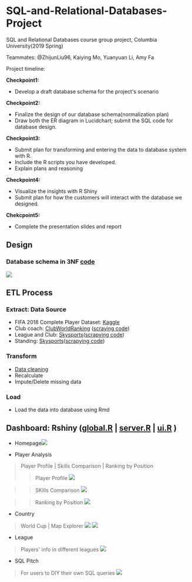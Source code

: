 # SQL-and-Relational-Databases-Project
SQL and Relational Databases course group project, Columbia University(2019 Spring)

Teammates: @ZhijunLiu96, Kaiying Mo, Yuanyuan Li, Amy Fa

Project timeline:

**Checkpoint1:**
- Develop a draft database schema for the project's scenario

**Checkpoint2:**
- Finalize the design of our database schema(normalization plan)
- Draw both the ER diagram in Lucidchart; submit the SQL code for database design. 

**Checkpoint3:**
- Submit plan for transforming and entering the data to database system with R.
- Include the R scripts you have developed. 
- Explain plans and reasoning

**Checkpoint4:**
- Visualize the insights with R Shiny
- Submit plan for how the customers will interact with the database we designed.

**Chekcpoint5:**
- Complete the presentation slides and report


## Design 
### Database schema in 3NF [code](Schema/fifa%203NF%20populate.Rmd)

![](Schema/ER_Diagram.png)


## ETL Process
### Extract: Data Source
- FIFA 2018 Complete Player Dataset: [Kaggle](https://www.kaggle.com/thec03u5/fifa-18-demo-player-dataset)
- Club coach: [ClubWorldRanking](https://www.clubworldranking.com/ranking-coaches?wd=16&yr=2019&index=0) ([scraying code](coaches.py))
- League and Club: [Skysports](https://www.skysports.com/football/teams)([scrapying code](leagues.py))
- Standing: [Skysports](https://www.skysports.com/football/tables)([scrapying code](standings.py))

### Transform 
- [Data cleaning](datacleansing.rmd)
- Recalculate
- Impute/Delete missing data

### Load
- Load the data into database using Rmd

## Dashboard: Rshiny ([global.R](RShiny_environment/global.R) | [server.R](RShiny_environment/server.R)  | [ui.R](RShiny_environment/ui.R) )

- Homepage![](images/FIFA_homepage.png)

- Player Analysis
> Player Profile | Skills Comparison | Ranking by Position
>>Player Profile
>>![](images/FIFA_Player%20Profile.png)

>> SKills Comparison 
>>![](images/FIFA_Player%20Analysis.png)

>> Ranking by Position
>![](images/FIFA_Position%20Analysis.png)

- Country
> World Cup | Map Explorer
>![](images/FIFA_World_cup_winner_by_year.png)
>![](images/FIFA_Talent_distribution_by_country.png)

- League
> Players' info in different leagues
>![](images/FIFA_Player's_info_by_League.png)

- SQL Pitch 
> For users to DIY their own SQL queries
>![](images/FIFA_The%20SQL%20Pitch.png)



